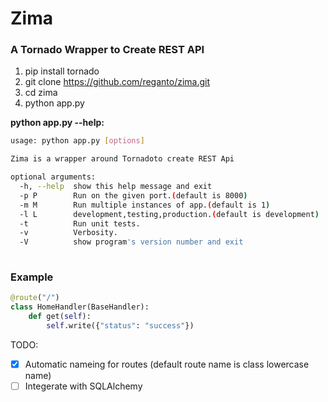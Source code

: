 # Zima 

### A Tornado Wrapper to Create REST API

1. pip install tornado
2. git clone https://github.com/reganto/zima.git 
3. cd zima
4. python app.py

**python app.py --help:**

```bash
usage: python app.py [options]

Zima is a wrapper around Tornadoto create REST Api

optional arguments:
  -h, --help  show this help message and exit
  -p P        Run on the given port.(default is 8000)
  -m M        Run multiple instances of app.(default is 1)
  -l L        development,testing,production.(default is development)
  -t          Run unit tests.
  -v          Verbosity.
  -V          show program's version number and exit
    
```


### Example

```python
@route("/")
class HomeHandler(BaseHandler):
    def get(self):
        self.write({"status": "success"})
```


TODO:

- [x] Automatic nameing for routes (default route name is class lowercase name)
- [ ]  Integerate with SQLAlchemy
